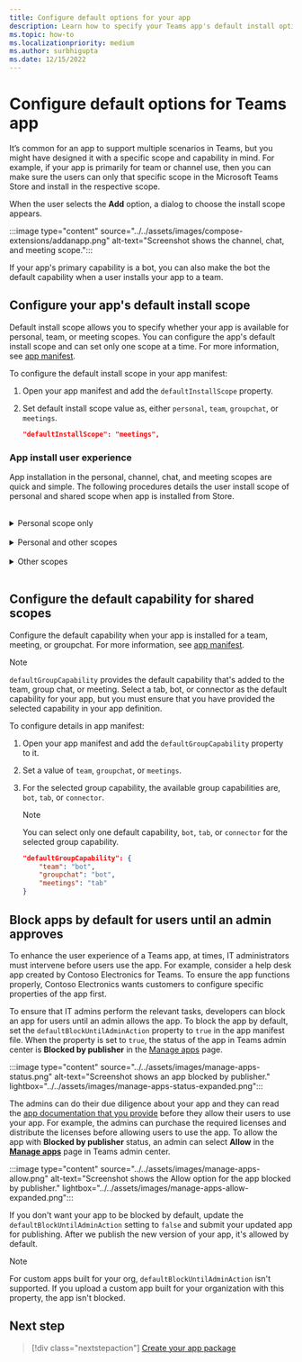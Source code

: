 ```yaml
---
title: Configure default options for your app
description: Learn how to specify your Teams app's default install options, default capability for shared scopes and block apps by default.
ms.topic: how-to
ms.localizationpriority: medium
ms.author: surbhigupta
ms.date: 12/15/2022
---
```

# Configure default options for Teams app

It’s common for an app to support multiple scenarios in Teams, but you might have designed it with a specific scope and capability in mind. For example, if your app is primarily for team or channel use, then you can make sure the users can only that specific scope in the Microsoft Teams Store and install in the respective scope.

When the user selects the **Add** option, a dialog to choose the install scope appears.

:::image type="content" source="../../assets/images/compose-extensions/addanapp.png" alt-text="Screenshot shows the channel, chat, and meeting scope.":::

If your app's primary capability is a bot, you can also make the bot the default capability when a user installs your app to a team.

## Configure your app's default install scope

Default install scope allows you to specify whether your app is available for personal, team, or meeting scopes. You can configure the app's default install scope and can set only one scope at a time. For more information, see [app manifest](../../resources/schema/manifest-schema.md#defaultinstallscope).

To configure the default install scope in your app manifest:

1. Open your app manifest and add the `defaultInstallScope` property.
2. Set default install scope value as, either `personal`, `team`, `groupchat`, or `meetings`.

    ```json
    "defaultInstallScope": "meetings",
    ```

### App install user experience

App installation in the personal, channel, chat, and meeting scopes are quick and simple. The following procedures details the user install scope of personal and shared scope when app is installed from Store.

</br>
<details>
<summary>Personal scope only</summary>

If the app is configured with personal scope, the user needs to follow these steps to add the app in the personal scope:

1. Go to Apps, search for the app to install, and select **Add**.

    :::image type="content" source="../../assets/images/compose-extensions/app-open-button.png" alt-text="Screenshot shows the Add to a team option.":::

    When the app is added, a dialog appears to add the app in personal scope.

1. Select **Use on your own**. The app gets added in the personal scope.

    :::image type="content" source="../../assets/images/compose-extensions/personal-scope.png" alt-text="Screenshot shows to option to select the personal scope.":::

</details>
</br>
<details>
<summary>Personal and other scopes</summary>

If the app is configured with personal and shared scope, the user needs to follow these steps to add the app in the required scope:

1. Go to Apps, search for the app to install, and select **Add**.

    :::image type="content" source="../../assets/images/compose-extensions/app-open-button.png" alt-text="Screenshot shows the Add to a team option.":::

    When the app is added, the following dialog appears with the option to add in personal or shared space.

1. Select **Use on your own** to add in the personal scope.

    Alternatively, select from the list of shared scopes.

    :::image type="content" source="../../assets/images/compose-extensions/personal-other-scope.png" alt-text="Screenshot shows to option to select the personal scope option or select the required scopes.":::

    The app gets added in the selected scope.

    >[!NOTE]
    >
    > * **Recommended** button indicates the scope where the app has the best usage (where the app provides best usage experience).
    > * **View more** option lists the respective channel, chat, and meetings scopes available for the user.

</details>
</br>
<details>
<summary>Other scopes</summary>

If the app is configured only with shared scope, the user needs to follow these steps to add the app in the required scope:

1. Go to Apps, search for the app to install, and select **Add**.

    :::image type="content" source="../../assets/images/compose-extensions/app-open-button.png" alt-text="Screenshot shows the Add to a team option.":::

    When the app is added, the following dialog appears with the option to select the scope.

1. Select from the list of shared scopes. The app gets added in the selected scope.

    :::image type="content" source="../../assets/images/compose-extensions/other-scope.png" alt-text="Screenshot shows to option to select the required scopes.":::

</details>
</br>

## Configure the default capability for shared scopes

Configure the default capability when your app is installed for a team, meeting, or groupchat. For more information, see [app manifest](../../resources/schema/manifest-schema.md#defaultgroupcapability).

> [!NOTE]
> `defaultGroupCapability` provides the default capability that's added to the team, group chat, or meeting. Select a tab, bot, or connector as the default capability for your app, but you must ensure that you have provided the selected capability in your app definition.

To configure details in app manifest:

1. Open your app manifest and add the `defaultGroupCapability` property to it.
2. Set a value of `team`, `groupchat`, or `meetings`.
3. For the selected group capability, the available group capabilities are, `bot`, `tab`, or `connector`.

    > [!NOTE]
    > You can select only one default capability, `bot`, `tab`, or `connector` for the selected group capability.

    ```json
    "defaultGroupCapability": {
        "team": "bot",
        "groupchat": "bot",
        "meetings": "tab"
    }
    ```

## Block apps by default for users until an admin approves

To enhance the user experience of a Teams app, at times, IT administrators must intervene before users use the app. For example, consider a help desk app created by Contoso Electronics for Teams. To ensure the app functions properly, Contoso Electronics wants customers to configure specific properties of the app first.

To ensure that IT admins perform the relevant tasks, developers can block an app for users until an admin allows the app. To block the app by default, set the `defaultBlockUntilAdminAction` property to `true` in the app manifest file. When the property is set to `true`, the status of the app in Teams admin center is **Blocked by publisher** in the [Manage apps](https://admin.teams.microsoft.com/policies/manage-apps) page.

:::image type="content" source="../../assets/images/manage-apps-status.png" alt-text="Screenshot shows an app blocked by publisher." lightbox="../../assets/images/manage-apps-status-expanded.png":::

The admins can do their due diligence about your app and they can read the [app documentation that you provide]() before they allow their users to use your app. For example, the admins can purchase the required licenses and distribute the licenses before allowing users to use the app. To allow the app with **Blocked by publisher** status, an admin can select **Allow** in the **[Manage apps](https://admin.teams.microsoft.com/policies/manage-apps)** page in Teams admin center.

:::image type="content" source="../../assets/images/manage-apps-allow.png" alt-text="Screenshot shows the Allow option for the app blocked by publisher." lightbox="../../assets/images/manage-apps-allow-expanded.png":::

If you don't want your app to be blocked by default, update the `defaultBlockUntilAdminAction` setting to `false` and submit your updated app for publishing. After we publish the new version of your app, it's allowed by default.

> [!NOTE]
> For custom apps built for your org, `defaultBlockUntilAdminAction` isn't supported. If you upload a custom app built for your organization with this property, the app isn't blocked.

## Next step

> [!div class="nextstepaction"]
> [Create your app package](~/concepts/build-and-test/apps-package.md)
